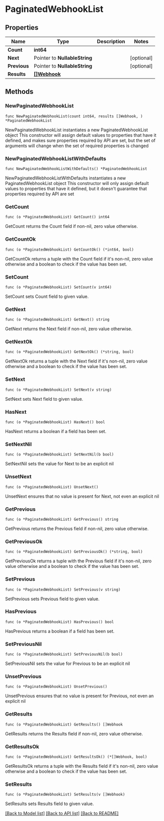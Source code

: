 # PaginatedWebhookList

## Properties

Name | Type | Description | Notes
------------ | ------------- | ------------- | -------------
**Count** | **int64** |  | 
**Next** | Pointer to **NullableString** |  | [optional] 
**Previous** | Pointer to **NullableString** |  | [optional] 
**Results** | [**[]Webhook**](Webhook.md) |  | 

## Methods

### NewPaginatedWebhookList

`func NewPaginatedWebhookList(count int64, results []Webhook, ) *PaginatedWebhookList`

NewPaginatedWebhookList instantiates a new PaginatedWebhookList object
This constructor will assign default values to properties that have it defined,
and makes sure properties required by API are set, but the set of arguments
will change when the set of required properties is changed

### NewPaginatedWebhookListWithDefaults

`func NewPaginatedWebhookListWithDefaults() *PaginatedWebhookList`

NewPaginatedWebhookListWithDefaults instantiates a new PaginatedWebhookList object
This constructor will only assign default values to properties that have it defined,
but it doesn't guarantee that properties required by API are set

### GetCount

`func (o *PaginatedWebhookList) GetCount() int64`

GetCount returns the Count field if non-nil, zero value otherwise.

### GetCountOk

`func (o *PaginatedWebhookList) GetCountOk() (*int64, bool)`

GetCountOk returns a tuple with the Count field if it's non-nil, zero value otherwise
and a boolean to check if the value has been set.

### SetCount

`func (o *PaginatedWebhookList) SetCount(v int64)`

SetCount sets Count field to given value.


### GetNext

`func (o *PaginatedWebhookList) GetNext() string`

GetNext returns the Next field if non-nil, zero value otherwise.

### GetNextOk

`func (o *PaginatedWebhookList) GetNextOk() (*string, bool)`

GetNextOk returns a tuple with the Next field if it's non-nil, zero value otherwise
and a boolean to check if the value has been set.

### SetNext

`func (o *PaginatedWebhookList) SetNext(v string)`

SetNext sets Next field to given value.

### HasNext

`func (o *PaginatedWebhookList) HasNext() bool`

HasNext returns a boolean if a field has been set.

### SetNextNil

`func (o *PaginatedWebhookList) SetNextNil(b bool)`

 SetNextNil sets the value for Next to be an explicit nil

### UnsetNext
`func (o *PaginatedWebhookList) UnsetNext()`

UnsetNext ensures that no value is present for Next, not even an explicit nil
### GetPrevious

`func (o *PaginatedWebhookList) GetPrevious() string`

GetPrevious returns the Previous field if non-nil, zero value otherwise.

### GetPreviousOk

`func (o *PaginatedWebhookList) GetPreviousOk() (*string, bool)`

GetPreviousOk returns a tuple with the Previous field if it's non-nil, zero value otherwise
and a boolean to check if the value has been set.

### SetPrevious

`func (o *PaginatedWebhookList) SetPrevious(v string)`

SetPrevious sets Previous field to given value.

### HasPrevious

`func (o *PaginatedWebhookList) HasPrevious() bool`

HasPrevious returns a boolean if a field has been set.

### SetPreviousNil

`func (o *PaginatedWebhookList) SetPreviousNil(b bool)`

 SetPreviousNil sets the value for Previous to be an explicit nil

### UnsetPrevious
`func (o *PaginatedWebhookList) UnsetPrevious()`

UnsetPrevious ensures that no value is present for Previous, not even an explicit nil
### GetResults

`func (o *PaginatedWebhookList) GetResults() []Webhook`

GetResults returns the Results field if non-nil, zero value otherwise.

### GetResultsOk

`func (o *PaginatedWebhookList) GetResultsOk() (*[]Webhook, bool)`

GetResultsOk returns a tuple with the Results field if it's non-nil, zero value otherwise
and a boolean to check if the value has been set.

### SetResults

`func (o *PaginatedWebhookList) SetResults(v []Webhook)`

SetResults sets Results field to given value.



[[Back to Model list]](../README.md#documentation-for-models) [[Back to API list]](../README.md#documentation-for-api-endpoints) [[Back to README]](../README.md)



